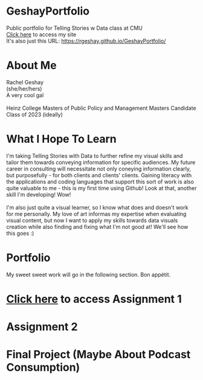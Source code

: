 # GeshayPortfolio
Public portfolio for Telling Stories w Data class at CMU
\
[Click here](https://rgeshay.github.io/GeshayPortfolio/) to access my site
\
It's also just this URL: https://rgeshay.github.io/GeshayPortfolio/

# About Me
Rachel Geshay
\
(she/her/hers)
\
A very cool gal
\
\
Heinz College Masters of Public Policy and Management Masters Candidate
\
Class of 2023 (ideally)

# What I Hope To Learn
I'm taking Telling Stories with Data to further refine my visual skills and tailor them towards conveying information for specific audiences. My future career in consulting will necessitate not only coneying information clearly, but purposefully - for both clients and clients' clients. Gaining literacy with the applications and coding languages that support this sort of work is also quite valuable to me - this is my first time using Github! Look at that, another skill I'm developing! Wow!
\
\
I'm also just quite a visual learner, so I know what does and doesn't work for me personally. My love of art informas my expertise when evaluating visual content, but now I want to apply my skills towards data visuals creation while also finding and fixing what I'm not good at! We'll see how this goes :)

# Portfolio
My sweet sweet work will go in the following section. Bon appétit.

# [Click here](https://rgeshay.github.io/GeshayPortfolio/assignment1.html) to access Assignment 1

# Assignment 2

# Final Project (Maybe About Podcast Consumption)

